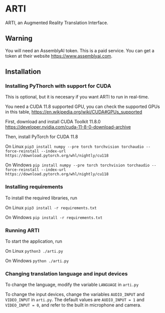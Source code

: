 # ARTI
ARTI, an Augmented Reality Translation Interface.

## Warning
You will need an AssemblyAI token. This is a paid service. You can get a token at their website https://www.assemblyai.com.

## Installation

### Installing PyThorch with support for CUDA
This is optional, but it is necesary if you want ARTI to run in real-time.

You need a CUDA 11.8 supported GPU, you can check the supported GPUs in this table,
https://en.wikipedia.org/wiki/CUDA#GPUs_supported

First, download and install CUDA Toolkit 11.8.0
https://developer.nvidia.com/cuda-11-8-0-download-archive

Then, install PyTorch for CUDA 11.8

On Linux
```pip3 install numpy --pre torch torchvision torchaudio --force-reinstall --index-url https://download.pytorch.org/whl/nightly/cu118```

On Windows
```pip install numpy --pre torch torchvision torchaudio --force-reinstall --index-url https://download.pytorch.org/whl/nightly/cu118```

### Installing requirements
To install the required libraries, run

On Linux
```pip3 install -r requirements.txt```

On Windows
```pip install -r requirements.txt```

### Running ARTI
To start the application, run

On Linux
```python3 ./arti.py```

On Windows
```python ./arti.py```

### Changing translation language and input devices
To change the language, modify the variable `LANGUAGE` in `arti.py`

To change the input devices, change the variables `AUDIO_INPUT` and `VIDEO_INPUT` in `arti.py`. The default values are `AUDIO_INPUT = 1` and `VIDEO_INPUT = 0`, and refer to the built in microphone and camera.
